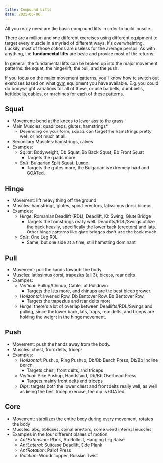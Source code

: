 ```yaml
---
title: Compound Lifts
date: 2025-06-06
---
```

All you really need are the basic compound lifts in order to build muscle.

There are a million and one different exercises using different equipment to target every muscle in a myriad of different ways. It's overwhelming. Luckily, most of those options are useless for the average person. As with anything, the **fundamental lifts** are basic and provide most of the returns.

In general, the fundamental lifts can be broken up into the major movement patterns: the squat, the hinge/lift, the pull, and the push.

If you focus on the major movement patterns, you'll know how to switch out exercises based on what [gym](/gym) equipment you have available. E.g. you could do bodyweight variations for all of these, or use barbells, dumbbells, kettlebells, cables, or machines for each of these patterns.

## Squat
- Movement: bend at the knees to lower ass to the grass
- Main Muscles: quadriceps, glutes, hamstrings*
	- Depending on your form, squats can target the hamstrings pretty well, or not much at all.
- Secondary Muscles: hamstrings, calves
- Examples:
	- *Squat*: Bodyweight, Db Squat, Bb Back Squat, Bb Front Squat
		- Targets the quads more
	- *Split*: Bulgarian Split Squat, Lunge
		- Targets the glutes more, the Bulgarian is extremely hard and GOATed.

## Hinge
- Movement: lift heavy thing off the ground
- Muscles: hamstrings, glutes, spinal erectors, latissimus dorsi, biceps
- Examples:
	- *Hinge*: Romanian Deadlift (RDL), Deadlift, Kb Swing, Glute Bridge
		- Targets the hamstrings really well. Deadlifts/RDL/Swings utilize the back heavily, specifically the lower back (erectors) and lats. Other hinge patterns like glute bridges don't use the back much.
	- *Split*: One Leg RDL
		- Same, but one side at a time, still hamstring dominant.

## Pull
- Movement: pull the hands towards the body
- Muscles: latissimus dorsi, trapezius (all 3), biceps, rear delts
- Examples:
	- *Vertical*: Pullup/Chinup, Cable Lat Pulldown
		- Targets the lats more, and chinups are the best bicep grower.
	- *Horizontal*: Inverted Row, Db Bentover Row, Bb Bentover Row
		- Targets the trapezius and rear delts more
	- *Hinge*: there's a lot of overlap between Deadlifts/RDL/Swings and pulling, since the lower back, lats, traps, rear delts, and biceps are holding the weight in the hinge movement.

## Push
- Movement: push the hands away from the body.
- Muscles: chest, front delts, triceps
- Examples:
	- *Horizontal*: Pushup, Ring Pushup, Db/Bb Bench Press, Db/Bb Incline Bench
		- Targets chest, front delts, and triceps
	- *Vertical*: Pike Pushup, Handstand, Db/Bb Overhead Press
		- Targets mainly front delts and triceps
	- *Dips*: targets both the lower chest and front delts really well, as well as being the best tricep exercise, the dip is GOATed.

## Core 
- Movement: stabilizes the entire body during every movement, rotates the body
- Muscles: abs, obliques, spinal erectors, some weird internal muscles
- Examples in the four different planes of motion
	- *AntiExtension*: Plank, Ab Rollout, Hanging Leg Raise
	- *AntiLateral*: Suitcase Deadlift, Side Plank
	- *AntiRotation*: Pallof Press
	- *Rotation*: Woodchopper, Russian Twist
